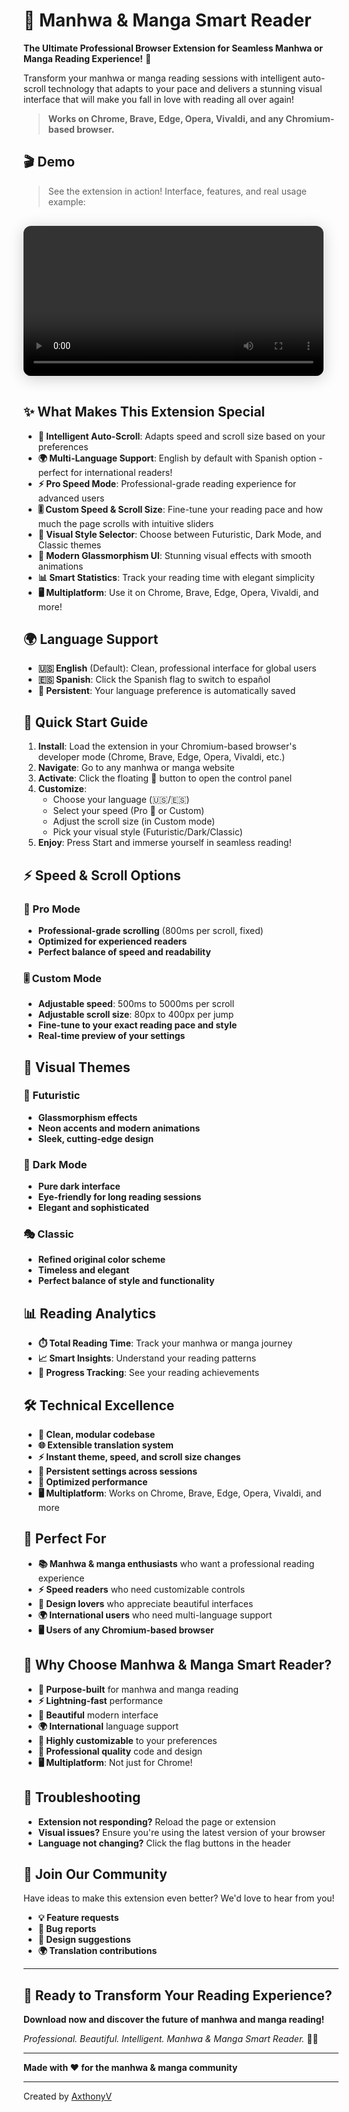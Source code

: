 # 📖 Manhwa & Manga Smart Reader

**The Ultimate Professional Browser Extension for Seamless Manhwa or Manga Reading Experience!** 🚀

Transform your manhwa or manga reading sessions with intelligent auto-scroll technology that adapts to your pace and delivers a stunning visual interface that will make you fall in love with reading all over again!

> **Works on Chrome, Brave, Edge, Opera, Vivaldi, and any Chromium-based browser.**

## 🎬 Demo

> See the extension in action! Interface, features, and real usage example:

<video src="review/review.mp4" controls width="100%" style="max-width:480px; border-radius:12px; box-shadow:0 4px 24px #0003; margin:16px 0;">Your browser does not support the video tag.</video>

## ✨ What Makes This Extension Special

- **🧠 Intelligent Auto-Scroll**: Adapts speed and scroll size based on your preferences
- **🌍 Multi-Language Support**: English by default with Spanish option - perfect for international readers!
- **⚡ Pro Speed Mode**: Professional-grade reading experience for advanced users
- **🎚️ Custom Speed & Scroll Size**: Fine-tune your reading pace and how much the page scrolls with intuitive sliders
- **🎨 Visual Style Selector**: Choose between Futuristic, Dark Mode, and Classic themes
- **💎 Modern Glassmorphism UI**: Stunning visual effects with smooth animations
- **📊 Smart Statistics**: Track your reading time with elegant simplicity
- **🖥️ Multiplatform**: Use it on Chrome, Brave, Edge, Opera, Vivaldi, and more!

## 🌍 Language Support

- **🇺🇸 English** (Default): Clean, professional interface for global users
- **🇪🇸 Spanish**: Click the Spanish flag to switch to español
- **💾 Persistent**: Your language preference is automatically saved

## 🚀 Quick Start Guide

1. **Install**: Load the extension in your Chromium-based browser's developer mode (Chrome, Brave, Edge, Opera, Vivaldi, etc.)
2. **Navigate**: Go to any manhwa or manga website
3. **Activate**: Click the floating 📖 button to open the control panel
4. **Customize**: 
   - Choose your language (🇺🇸/🇪🇸)
   - Select your speed (Pro 🚀 or Custom)
   - Adjust the scroll size (in Custom mode)
   - Pick your visual style (Futuristic/Dark/Classic)
5. **Enjoy**: Press Start and immerse yourself in seamless reading!

## ⚡ Speed & Scroll Options

### 🚀 Pro Mode
- **Professional-grade scrolling** (800ms per scroll, fixed)
- **Optimized for experienced readers**
- **Perfect balance of speed and readability**

### 🎚️ Custom Mode
- **Adjustable speed**: 500ms to 5000ms per scroll
- **Adjustable scroll size**: 80px to 400px per jump
- **Fine-tune to your exact reading pace and style**
- **Real-time preview of your settings**

## 🎨 Visual Themes

### 🌟 Futuristic
- **Glassmorphism effects**
- **Neon accents and modern animations**
- **Sleek, cutting-edge design**

### 🌙 Dark Mode
- **Pure dark interface**
- **Eye-friendly for long reading sessions**
- **Elegant and sophisticated**

### 🎭 Classic
- **Refined original color scheme**
- **Timeless and elegant**
- **Perfect balance of style and functionality**

## 📊 Reading Analytics

- **⏱️ Total Reading Time**: Track your manhwa or manga journey
- **📈 Smart Insights**: Understand your reading patterns
- **🎯 Progress Tracking**: See your reading achievements

## 🛠️ Technical Excellence

- **🔧 Clean, modular codebase**
- **🌐 Extensible translation system**
- **⚡ Instant theme, speed, and scroll size changes**
- **💾 Persistent settings across sessions**
- **🎯 Optimized performance**
- **🖥️ Multiplatform**: Works on Chrome, Brave, Edge, Opera, Vivaldi, and more

## 🎯 Perfect For

- **📚 Manhwa & manga enthusiasts** who want a professional reading experience
- **⚡ Speed readers** who need customizable controls
- **🎨 Design lovers** who appreciate beautiful interfaces
- **🌍 International users** who need multi-language support
- **🖥️ Users of any Chromium-based browser**

## 🚀 Why Choose Manhwa & Manga Smart Reader?

- **🎯 Purpose-built** for manhwa and manga reading
- **⚡ Lightning-fast** performance
- **🎨 Beautiful** modern interface
- **🌍 International** language support
- **🔧 Highly customizable** to your preferences
- **💎 Professional quality** code and design
- **🖥️ Multiplatform**: Not just for Chrome!

## 🐛 Troubleshooting

- **Extension not responding?** Reload the page or extension
- **Visual issues?** Ensure you're using the latest version of your browser
- **Language not changing?** Click the flag buttons in the header

## 🤝 Join Our Community

Have ideas to make this extension even better? We'd love to hear from you!

- **💡 Feature requests**
- **🐛 Bug reports**
- **🎨 Design suggestions**
- **🌍 Translation contributions**

---

## 🎉 Ready to Transform Your Reading Experience?

**Download now and discover the future of manhwa and manga reading!** 

*Professional. Beautiful. Intelligent. Manhwa & Manga Smart Reader.* 📖✨

---

**Made with ❤️ for the manhwa & manga community**

---

Created by [AxthonyV](https://github.com/AxthonyV) 